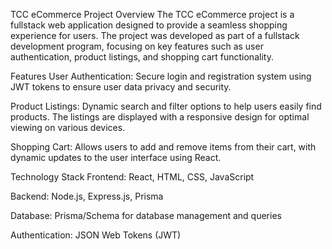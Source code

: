 TCC eCommerce Project
Overview
The TCC eCommerce project is a fullstack web application designed to provide a seamless shopping experience for users. The project was developed as part of a fullstack development program, focusing on key features such as user authentication, product listings, and shopping cart functionality.

Features
User Authentication: Secure login and registration system using JWT tokens to ensure user data privacy and security.

Product Listings: Dynamic search and filter options to help users easily find products. The listings are displayed with a responsive design for optimal viewing on various devices.

Shopping Cart: Allows users to add and remove items from their cart, with dynamic updates to the user interface using React.

Technology Stack
Frontend: React, HTML, CSS, JavaScript

Backend: Node.js, Express.js, Prisma

Database: Prisma/Schema for database management and queries

Authentication: JSON Web Tokens (JWT)
